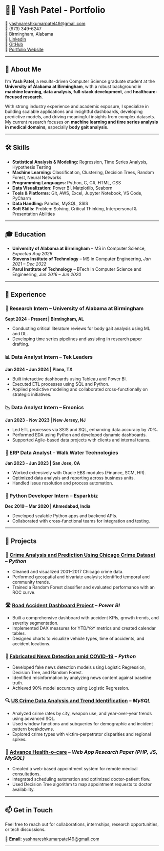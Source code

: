 # 👨‍💻 Yash Patel - Portfolio

📧 yashnareshkumarpatel49@gmail.com  
📱 (973) 349-6247  
📍 Birmingham, Alabama  
🔗 [LinkedIn](https://www.linkedin.com/in/)  
🔗 [GitHub](https://github.com/yash777AI)  
🔗 [Portfolio Website](https://yash-insight-forge.lovable.app)

---

## 🧠 About Me

I’m **Yash Patel**, a results-driven Computer Science graduate student at the **University of Alabama at Birmingham**, with a robust background in **machine learning, data analysis, full-stack development**, and **healthcare-focused research**. 

With strong industry experience and academic exposure, I specialize in building scalable applications and insightful dashboards, developing predictive models, and driving meaningful insights from complex datasets. My current research focuses on **machine learning and time series analysis in medical domains**, especially **body gait analysis**.

---

## 🛠 Skills

- **Statistical Analysis & Modeling:** Regression, Time Series Analysis, Hypothesis Testing  
- **Machine Learning:** Classification, Clustering, Decision Trees, Random Forest, Neural Networks  
- **Programming Languages:** Python, C, C#, HTML, CSS  
- **Data Visualization:** Power BI, Matplotlib, Seaborn  
- **Tools & Platforms:** Git, AWS, Excel, Jupyter Notebook, VS Code, PyCharm  
- **Data Handling:** Pandas, MySQL, SSIS  
- **Soft Skills:** Problem Solving, Critical Thinking, Interpersonal & Presentation Abilities  

---

## 🎓 Education

- **University of Alabama at Birmingham** – MS in Computer Science, *Expected Aug 2026*  
- **Stevens Institute of Technology** – MS in Computer Engineering, *Jan 2021 – Dec 2022*  
- **Parul Institute of Technology** – BTech in Computer Science and Engineering, *Jun 2016 – Jun 2020*

---

## 💼 Experience

### 🔬 Research Intern – University of Alabama at Birmingham  
**Sept 2024 – Present | Birmingham, AL**  
- Conducting critical literature reviews for body gait analysis using ML and DL.  
- Developing time series pipelines and assisting in research paper drafting.

### 📊 Data Analyst Intern – Tek Leaders  
**Jan 2024 – Jun 2024 | Plano, TX**  
- Built interactive dashboards using Tableau and Power BI.  
- Executed ETL processes using SQL and Python.  
- Applied predictive modeling and collaborated cross-functionally on strategic initiatives.

### 📉 Data Analyst Intern – Emonics  
**Jun 2023 – Nov 2023 | New Jersey, NJ**  
- Led ETL processes via SSIS and SQL, enhancing data accuracy by 70%.  
- Performed EDA using Python and developed dynamic dashboards.  
- Supported Agile-based data projects with clients and internal teams.

### 🧾 ERP Data Analyst – Walk Water Technologies  
**Jan 2023 – Jun 2023 | San Jose, CA**  
- Worked extensively with Oracle EBS modules (Finance, SCM, HR).  
- Optimized data analysis and reporting across business units.  
- Handled issue resolution and process automation.

### 🐍 Python Developer Intern – Esparkbiz  
**Dec 2019 – Mar 2020 | Ahmedabad, India**  
- Developed scalable Python apps and backend APIs.  
- Collaborated with cross-functional teams for integration and testing.

---

## 🚀 Projects

### 📍 [Crime Analysis and Prediction Using Chicago Crime Dataset](https://github.com/yash777AI/Python-projects/blob/main/Crime%20Analysis%20and%20Prediction%20Using%20Chicago%20Crime%20Dataset%20(2001-2017).pdf) – *Python*  
- Cleaned and visualized 2001–2017 Chicago crime data.  
- Performed geospatial and bivariate analysis; identified temporal and community trends.  
- Trained a Random Forest classifier and evaluated performance with an ROC curve.

### 🛣 [Road Accident Dashboard Project](https://github.com/yash777AI/Data-Analytics-Projects/blob/main/car%20accident.pdf) – *Power BI*  
- Built a comprehensive dashboard with accident KPIs, growth trends, and severity segmentation.  
- Implemented DAX measures for YTD/YoY metrics and created calendar tables.  
- Designed charts to visualize vehicle types, time of accidents, and accident locations.

### 📢 [Fabricated News Detection amid COVID-19](https://github.com/yash777AI/Machine-Learning-Projects/blob/main/FinalReport.pdf) – *Python*  
- Developed fake news detection models using Logistic Regression, Decision Tree, and Random Forest.  
- Identified misinformation by analyzing news content against baseline truth.  
- Achieved 90% model accuracy using Logistic Regression.

### 🔍 [US Crime Data Analysis and Trend Identification](https://github.com/yash777AI/MYSQL) – *MySQL*  
- Analyzed crime rates by city, weapon use, and year-over-year trends using advanced SQL.  
- Used window functions and subqueries for demographic and incident pattern breakdowns.  
- Explored crime types with victim-perpetrator disparities and regional spikes.

### 🏥 [Advance Health-o-care](https://www.ijsrd.com/articles/IJSRDV8I20550.pdf) – *Web App Research Paper (PHP, JS, MySQL)*  
- Created a web-based appointment system for remote medical consultations.  
- Integrated scheduling automation and optimized doctor-patient flow.  
- Used Decision Tree algorithm to map appointment requests to doctor availability.

---

## 📫 Get in Touch

Feel free to reach out for collaborations, internships, research opportunities, or tech discussions.

📧 **Email:** yashnareshkumarpatel49@gmail.com

---
